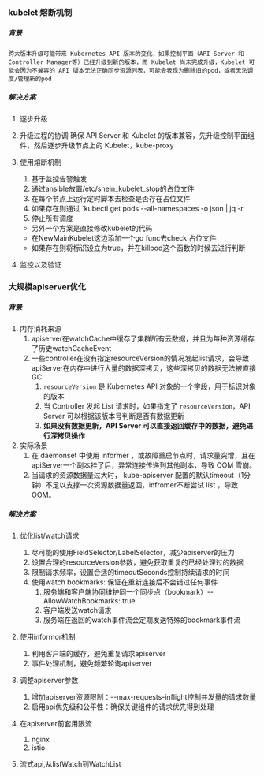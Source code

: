 ### kubelet 熔断机制

##### 背景
	跨大版本升级可能带来 Kubernetes API 版本的变化，如果控制平面（API Server 和 Controller Manager等）已经升级到新的版本，而 Kubelet 尚未完成升级，Kubelet 可能会因为不兼容的 API 版本无法正确同步资源列表，可能会表现为删除旧的pod，或者无法调度/管理新的pod

##### 解决方案
1. 逐步升级
2. 升级过程的协调
		确保 API Server 和 Kubelet 的版本兼容，先升级控制平面组件，然后逐步升级节点上的 Kubelet，kube-proxy
3. 使用熔断机制
	1. 基于监控告警触发
	2. 通过ansible放置/etc/shein_kubelet_stop的占位文件
	3. 在每个节点上运行定时脚本去检查是否存在占位文件
	4. 如果存在则通过 `kubectl get pods --all-namespaces -o json | jq -r 
	5. 停止所有调度

	- 另外一个方案是直接修改kubelet的代码
	- 在NewMainKubelet这边添加一个go func去check 占位文件
	- 如果存在则将标识设立为true，并在killpod这个函数的时候去进行判断

5. 监控以及验证

### 大规模apiserver优化

##### 背景

1. 内存消耗来源
	1. apiserver在watchCache中缓存了集群所有云数据，并且为每种资源缓存了历史watchCacheEvent
	2. 一些controller在没有指定resourceVersion的情况发起list请求，会导致apiServer在内存中进行大量的数据深拷贝，这些深拷贝的数据无法被直接GC
		1. `resourceVersion` 是 Kubernetes API 对象的一个字段，用于标识对象的版本
		2. 当 Controller 发起 List 请求时，如果指定了 `resourceVersion`，API Server 可以根据该版本号判断是否有数据更新
		3. **如果没有数据更新，API Server 可以直接返回缓存中的数据，避免进行深拷贝操作**
2. 实际场景
	1. 在 daemonset 中使用 informer ，或故障重启节点时，请求量突增，且在apiServer一个副本挂了后，异常连接传递到其他副本，导致 OOM 雪崩。
	2. 当请求的资源数据量过大时， kube-apiserver 配置的默认timeout（1分钟）不足以支撑一次资源数据量返回，infromer不断尝试 list ，导致OOM。
##### 解决方案

1. 优化list/watch请求
    1. 尽可能的使用FieldSelector/LabelSelector，减少apiserver的压力
    2. 设置合理的resourceVersion参数，避免获取重复的已经处理过的数据
    3. 限制请求频率，设置合适的timeoutSeconds控制持续请求的时间
    4. 使用watch bookmarks: 保证在重新连接后不会错过任何事件
        1. 服务端和客户端协同维护同一个同步点（bookmark）-- AllowWatchBookmarks: true
        2. 客户端发送watch请求
        3. 服务端在返回的watch事件流会定期发送特殊的bookmark事件流
            
2. 使用informor机制
    1. 利用客户端的缓存，避免重复请求apiserver
    2. 事件处理机制，避免频繁轮询apiserver
        
3. 调整apiserver参数
    1. 增加apiserver资源限制：--max-requests-inflight控制并发量的请求数量
    2. 启用api优先级和公平性：确保关键组件的请求优先得到处理
4. 在apiserver前套用限流
	1. nginx
	2. istio
5. 流式api,从listWatch到WatchList